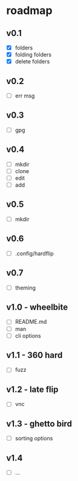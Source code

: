 # roadmap

## v0.1

- [x] folders
- [x] folding folders
- [x] delete folders

## v0.2

- [ ] err msg

## v0.3

- [ ] gpg

## v0.4

- [ ] mkdir
- [ ] clone
- [ ] edit
- [ ] add

## v0.5

- [ ] mkdir

## v0.6

- [ ] .config/hardflip

## v0.7

- [ ] theming

## v1.0 - wheelbite

- [ ] README.md
- [ ] man
- [ ] cli options

## v1.1 - 360 hard

- [ ] fuzz

## v1.2 - late flip

- [ ] vnc

## v1.3 - ghetto bird

- [ ] sorting options

## v1.4

- [ ] ...
